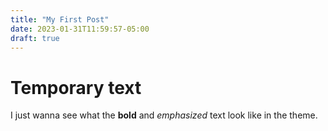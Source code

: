 ```yaml
---
title: "My First Post"
date: 2023-01-31T11:59:57-05:00
draft: true
---
```


# Temporary text

I just wanna see what the **bold** and *emphasized* text look like in the theme.